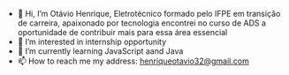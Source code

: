- 👋 Hi, I’m Otávio Henrique, Eletrotécnico formado pelo IFPE em transição de carreira, apaixonado por tecnologia encontrei no curso de ADS a oportunidade de contribuir mais para essa área essencial
- 👀 I’m interested in internship opportunity
- 🌱 I’m currently learning JavaScript aand Java
- 📫 How to reach me my address: henriqueotavio32@gmail.com


<!---
otavioHFNS/otavioHFNS is a ✨ special ✨ repository because its `README.md` (this file) appears on your GitHub profile.
You can click the Preview link to take a look at your changes.
--->
